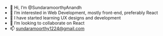 - 👋 Hi, I’m @SundaramoorthyAnandh
- 👀 I’m interested in Web Development, mostly front-end, preferably React
- 🌱 I have started learning UX designs and development 
- 💞️ I’m looking to collaborate on React
- 📫 sundaramoorthy1224@gmail.com

<!---
SundaramoorthyAnandh/SundaramoorthyAnandh is a ✨ special ✨ repository because its `README.md` (this file) appears on your GitHub profile.
You can click the Preview link to take a look at your changes.
--->
